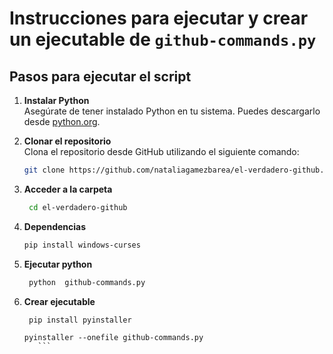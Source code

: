 # Instrucciones para ejecutar y crear un ejecutable de `github-commands.py`

## Pasos para ejecutar el script

1. **Instalar Python**  
   Asegúrate de tener instalado Python en tu sistema. Puedes descargarlo desde [python.org](https://www.python.org/).

2. **Clonar el repositorio**  
   Clona el repositorio desde GitHub utilizando el siguiente comando:
   ```bash
   git clone https://github.com/nataliagamezbarea/el-verdadero-github.git

3. **Acceder a la carpeta**  
   ```bash
    cd el-verdadero-github

4. **Dependencias**  
   ```bash
   pip install windows-curses

5. **Ejecutar python**  
   ```bash
    python  github-commands.py

6. **Crear ejecutable**  
   ```bash   
    pip install pyinstaller
   ```
      ```
    pyinstaller --onefile github-commands.py
         ```

